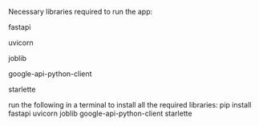 Necessary libraries required to run the app:

fastapi

uvicorn

joblib

google-api-python-client

starlette


run the following in a terminal to install all the required libraries:
pip install fastapi uvicorn joblib google-api-python-client starlette
